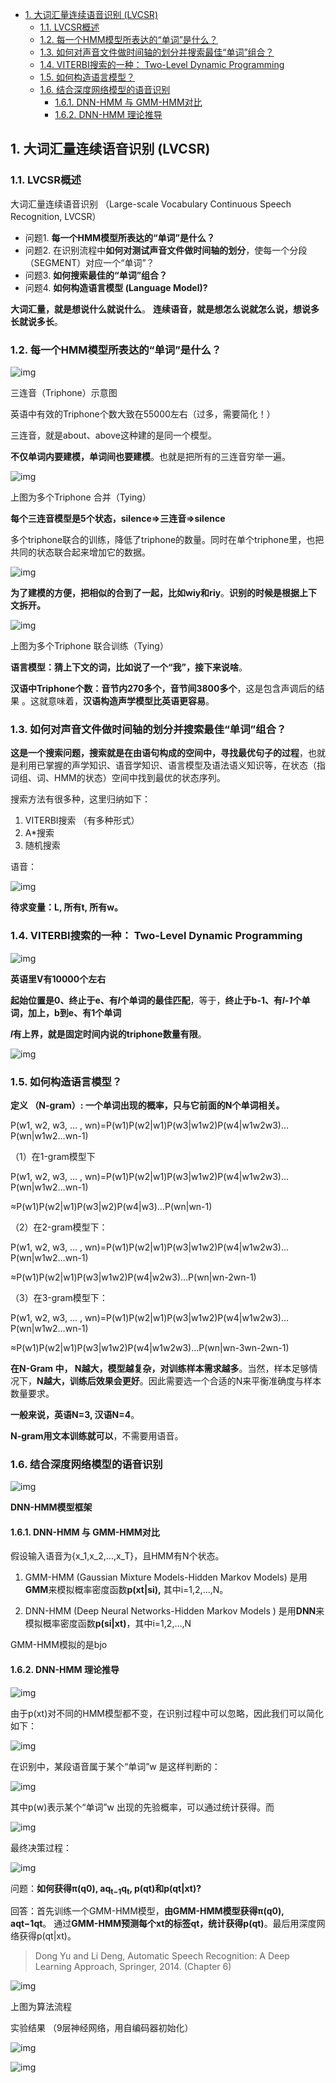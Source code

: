 - [1. 大词汇量连续语音识别 (LVCSR)](#1-大词汇量连续语音识别-lvcsr)
  - [1.1. LVCSR概述](#11-lvcsr概述)
  - [1.2. 每一个HMM模型所表达的“单词”是什么？](#12-每一个hmm模型所表达的单词是什么)
  - [1.3. 如何对声音文件做时间轴的划分并搜索最佳“单词”组合？](#13-如何对声音文件做时间轴的划分并搜索最佳单词组合)
  - [1.4. VITERBI搜索的一种： Two-Level Dynamic Programming](#14-viterbi搜索的一种-two-level-dynamic-programming)
  - [1.5. 如何构造语言模型？](#15-如何构造语言模型)
  - [1.6. 结合深度网络模型的语音识别](#16-结合深度网络模型的语音识别)
    - [1.6.1. DNN-HMM 与 GMM-HMM对比](#161-dnn-hmm-与-gmm-hmm对比)
    - [1.6.2. DNN-HMM 理论推导](#162-dnn-hmm-理论推导)

## 1. 大词汇量连续语音识别 (LVCSR)

### 1.1. LVCSR概述

大词汇量连续语音识别 （Large-scale Vocabulary Continuous Speech Recognition, LVCSR）

- 问题1. **每一个HMM模型所表达的“单词”是什么？**
- 问题2. 在识别流程中**如何对测试声音文件做时间轴的划分**，使每一个分段（SEGMENT）对应一个“单词”？
- 问题3. **如何搜索最佳的“单词”组合？**
- 问题4. **如何构造语言模型 (Language Model)?**



**大词汇量，就是想说什么就说什么**。
**连续语音，就是想怎么说就怎么说，想说多长就说多长**。



### 1.2. 每一个HMM模型所表达的“单词”是什么？

![img](http://img.uwayfly.com/article_mike_20200609150239_d15a0e092ca4.png)

三连音（Triphone）示意图



英语中有效的Triphone个数大致在55000左右（过多，需要简化！）

三连音，就是about、above这种建的是同一个模型。

**不仅单词内要建模，单词间也要建模**。也就是把所有的三连音穷举一遍。

![img](http://img.uwayfly.com/article_mike_20200609150501_de7405877aec.png)

上图为多个Triphone 合并（Tying）



**每个三连音模型是5个状态，silence=>三连音=>silence**

多个triphone联合的训练，降低了triphone的数量。同时在单个triphone里，也把共同的状态联合起来增加它的数据。

![img](http://img.uwayfly.com/article_mike_20200609150706_49c82fdb76a0.png)



**为了建模的方便，把相似的合到了一起，比如wiy和riy**。**识别的时候是根据上下文拆开。**

![img](http://img.uwayfly.com/article_mike_20200609150730_8b9c1a9b508d.png)

上图为多个Triphone 联合训练（Tying）



**语言模型：猜上下文的词，比如说了一个“我”，接下来说啥**。

**汉语中Triphone个数：音节内270多个，音节间3800多个**，这是包含声调后的结果 。这就意味着，**汉语构造声学模型比英语更容易**。





### 1.3. 如何对声音文件做时间轴的划分并搜索最佳“单词”组合？

**这是一个搜索问题，搜索就是在由语句构成的空间中，寻找最优句子的过程**，也就是利用已掌握的声学知识、语音学知识、语言模型及语法语义知识等，在状态（指词组、词、HMM的状态）空间中找到最优的状态序列。

搜索方法有很多种，这里归纳如下：

1. VITERBI搜索 （有多种形式）
2. A*搜索
3. 随机搜索

语音：

![img](http://img.uwayfly.com/article_mike_20200609151120_1d3fc2b0a56a.png)


**待求变量：L, 所有t, 所有w。**


### 1.4. VITERBI搜索的一种： Two-Level Dynamic Programming



![img](http://img.uwayfly.com/article_mike_20200609151433_aa0962287c24.png)



**英语里V有10000个左右**

**起始位置是0、终止于e、有*l*个单词的最佳匹配**，等于，**终止于b-1、有*l-1*个单词，加上，b到e、有1个单词**

***l*有上界，就是固定时间内说的triphone数量有限**。

![img](http://img.uwayfly.com/article_mike_20200609151611_bb8a71b24f19.png)



### 1.5. 如何构造语言模型？

**定义 （N-gram）: 一个单词出现的概率，只与它前面的N个单词相关。**

P(w1, w2, w3, … , wn)=P(w1)P(w2|w1)P(w3|w1w2)P(w4|w1w2w3)…P(wn|w1w2…wn-1)



（1）在1-gram模型下

P(w1, w2, w3, … , wn)=P(w1)P(w2|w1)P(w3|w1w2)P(w4|w1w2w3)…P(wn|w1w2…wn-1)

≈P(w1)P(w2|w1)P(w3|w2)P(w4|w3)…P(wn|wn-1)

（2）在2-gram模型下：

P(w1, w2, w3, … , wn)=P(w1)P(w2|w1)P(w3|w1w2)P(w4|w1w2w3)…P(wn|w1w2…wn-1)

≈P(w1)P(w2|w1)P(w3|w1w2)P(w4|w2w3)…P(wn|wn-2wn-1)

（3）在3-gram模型下：

P(w1, w2, w3, … , wn)=P(w1)P(w2|w1)P(w3|w1w2)P(w4|w1w2w3)…P(wn|w1w2…wn-1)

≈P(w1)P(w2|w1)P(w3|w1w2)P(w4|w1w2w3)…P(wn|wn-3wn-2wn-1)



**在N-Gram 中， N越大，模型越复杂，对训练样本需求越多**。当然，样本足够情况下，**N越大，训练后效果会更好**。因此需要选一个合适的N来平衡准确度与样本数量要求。



**一般来说，英语N=3, 汉语N=4**。

**N-gram用文本训练就可以**，不需要用语音。




### 1.6. 结合深度网络模型的语音识别



![img](http://img.uwayfly.com/article_mike_20200609153401_20b3d5307a14.png)

**DNN-HMM模型框架**



#### 1.6.1. DNN-HMM 与 GMM-HMM对比



假设输入语音为{x_1,x_2,…,x_T}，且HMM有N个状态。

1. GMM-HMM (Gaussian Mixture Models-Hidden Markov Models) 是用**GMM**来模拟概率密度函数**p(xt|si),** 其中i=1,2,…,N。

2. DNN-HMM (Deep Neural Networks-Hidden Markov Models ) 是用**DNN**来模拟概率密度函数**p(si|xt)**，其中i=1,2,…,N

GMM-HMM模拟的是bjo



#### 1.6.2. DNN-HMM 理论推导



![img](http://img.uwayfly.com/article_mike_20200609153634_6ec8884fc1df.png)



由于p(xt)对不同的HMM模型都不变，在识别过程中可以忽略，因此我们可以简化如下：



![img](http://img.uwayfly.com/article_mike_20200609153706_06992e35bcd5.png)



在识别中，某段语音属于某个“单词”w 是这样判断的：



![img](http://img.uwayfly.com/article_mike_20200609153754_6b60a73bed8c.png)



其中p(w)表示某个“单词”w 出现的先验概率，可以通过统计获得。而

![img](http://img.uwayfly.com/article_mike_20200609153826_b3a25e0148d7.png)



最终决策过程：

![img](http://img.uwayfly.com/article_mike_20200609153925_e0dcda035bff.png)



问题：**如何获得π(q0), aq<sub>t−1</sub>q<sub>t</sub>, p(qt)和p(qt|xt)?**

回答：首先训练一个GMM-HMM模型，**由GMM-HMM模型获得π(q0), aqt−1qt**。 通过**GMM-HMM预测每个xt的标签qt，统计获得p(qt)**。最后用深度网络获得p(qt|xt)。

> Dong Yu and Li Deng, Automatic Speech Recognition: A Deep Learning Approach, Springer, 2014. (Chapter 6)



![img](http://img.uwayfly.com/article_mike_20200609154406_e8f11c098cfa.png)

上图为算法流程



实验结果 （9层神经网络，用自编码器初始化）

![img](http://img.uwayfly.com/article_mike_20200609154517_703e9e9f98cf.png)



![img](http://img.uwayfly.com/article_mike_20200609154529_305244c7537e.png)